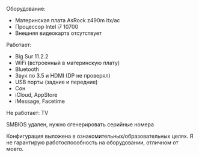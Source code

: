 Оборудование:
- Материнская плата AsRock z490m itx/ac
- Процессор Intel i7 10700
- Внешняя видеокарта отсутствует

Работает:
- Big Sur 11.2.2
- WiFi (встроенный в материнскую плату)
- Bluetooth
- Звук по 3.5 и HDMI (DP не проверял)
- USB порты (задние и передние)
- Сон
- iCloud, AppStore
- iMessage, Facetime

Не работает:
TV

SMBIOS удален, нужно сгенерировать серийные номера

Конфигурация выложена в ознакомительных/образовательных целях. Я не гарантирую работоспособность на оборудовании, отличном от моего.
